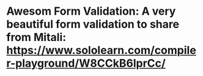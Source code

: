 # Awesom Form Validation: A very beautiful form validation to share from Mitali: https://www.sololearn.com/compiler-playground/W8CCkB6lprCc/
